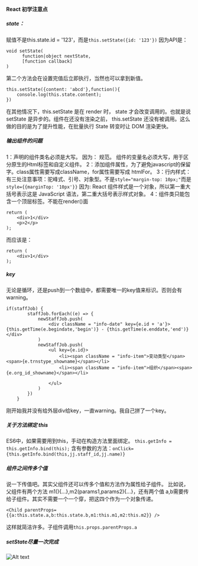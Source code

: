 #### React 初学注意点
##### state：
赋值不是this.state.id = '123'，而是`this.setState({id: '123'})`
因为API是：

    void setState(
		  function|object nextState,
		  [function callback]
	)
第二个方法会在设置完值后立即执行，当然也可以拿到新值。

    this.setState({content: 'abcd'},function(){
		console.log(this.state.content);
	})

在其他情况下，this.setState 是在 render 时， state 才会改变调用的。也就是说setState 是异步的。组件在还没有渲染之前， this.setState 还没有被调用。这么做的目的是为了提升性能，在批量执行 State 转变时让 DOM 渲染更快。
##### 输出组件的问题
1：声明的组件类名必须是大写。
因为： 规范。
组件的变量名必须大写，用于区分原生的Html标签和自定义组件。
2：添加组件属性，为了避免javascript的保留字。class属性需要写成className，for属性需要写成 htmlFor。
3：行内样式：有三处注意事项：驼峰式、引号、对象型。不是`style="margin-top: 10px;"`而是`style={{marginTop: '10px'}}`
因为: React 组件样式是一个对象，所以第一重大括号表示这是 JavaScript 语法，第二重大括号表示样式对象。
4：组件类只能包含一个顶层标签。不能在render()面

    return (
	    <div>1</div>
	    <p>2</p>
    );
而应该是：

    return (
	    <div>1</div>
    );
##### key
无论是循环，还是push到一个数组中，都需要唯一的key值来标识。否则会有warning。

    if(staffJob) {
            staffJob.forEach((e) => {
                newStaffJob.push(
                    <div className = "info-date" key={e.id + 'a'}>{this.getTime(e.begindate,'begin')} - {this.getTime(e.enddate,'end')}</div>
                )
                newStaffJob.push(
                    <ul key={e.id}>
                        <li><span className = "info-item">变动类型</span><span>{e.trnstype_showname}</span></li>
                        <li><span className = "info-item">组织</span><span>{e.org_id_showname}</span></li>
                       
                    </ul>
                )
            })
        }
刚开始我并没有给外层div给key，一直warning。我自己拼了一个key。
##### 关于方法绑定 this
ES6中，如果需要用到this，手动在构造方法里面绑定。
`this.getInfo = this.getInfo.bind(this);`
含有参数的方法：`onClick={this.getInfo.bind(this,jj.staff_id,jj.name)}`
##### 组件之间传多个值
说一下传值吧。其实父组件还可以传多个值和方法作为属性给子组件。
比如说，父组件有两个方法 m1(){...},m2(params1,params2){...}，还有两个值 a,b需要传给子组件。其实不需要一个一个穿，把这四个作为一个对象传递。

    <Child parentProps={{a:this.state.a,b:this.state.b,m1:this.m1,m2:this.m2}} />

这样就简洁许多。子组件调用`this.props.parentProps.a`
##### setState尽量一次完成
![Alt text](./1482912134201.png)
##### 